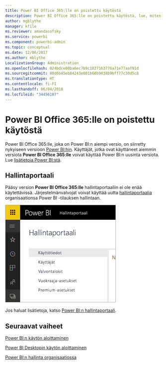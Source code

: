```yaml
---
title: Power BI Office 365:lle on poistettu käytöstä
description: Power BI Office 365:lle on poistettu käytöstä, lue, miten voit käyttää ja hallita nykypäivän Power BI -palvelua.
author: mgblythe
manager: kfile
ms.reviewer: amandacofsky
ms.service: powerbi
ms.component: powerbi-admin
ms.topic: conceptual
ms.date: 12/06/2017
ms.author: mblythe
LocalizationGroup: Administration
ms.openlocfilehash: 024bdce00ba6ec7b9c1027163776a71e77aaf91d
ms.sourcegitcommit: 80d6b45eb84243e801b60b9038b9bff77c30d5c8
ms.translationtype: HT
ms.contentlocale: fi-FI
ms.lasthandoff: 06/04/2018
ms.locfileid: "34456107"
---
```

# <a name="power-bi-for-office-365-is-retired"></a>Power BI Office 365:lle on poistettu käytöstä
Power BI Office 365:lle, joka on Power BI:n aiempi versio, on siirretty nykyiseen versioon [Power BI:hin](https://powerbi.microsoft.com). Käyttäjät, jotka ovat käyttäneet aiemmin versiota **Power BI Office 365:lle** voivat käyttää Power BI:n uusinta versiota. Lue [lisätietoja Power BI:stä](service-get-started.md).

## <a name="the-admin-portal"></a>Hallintaportaali
Pääsy version **Power BI Office 365:lle** hallintaportaaliin ei ole enää käytettävissä. Järjestelmänvalvojat voivat käyttää uutta [hallintaportaalia](https://app.powerbi.com/admin-portal) organisaationsa Power BI -tilauksen hallintaan.

![](media/service-admin-o365portal-retired/powerbi-admin-landing-page.png)

Jos haluat lisätietoja, katso [Power BI:n hallintaportaali](service-admin-portal.md).

## <a name="next-steps"></a>Seuraavat vaiheet
[Power BI:n käytön aloittaminen](service-get-started.md)

[Power BI Desktopin käytön aloittaminen](desktop-getting-started.md)

[Power BI:n hallinta organisaatiossa](service-admin-administering-power-bi-in-your-organization.md)
